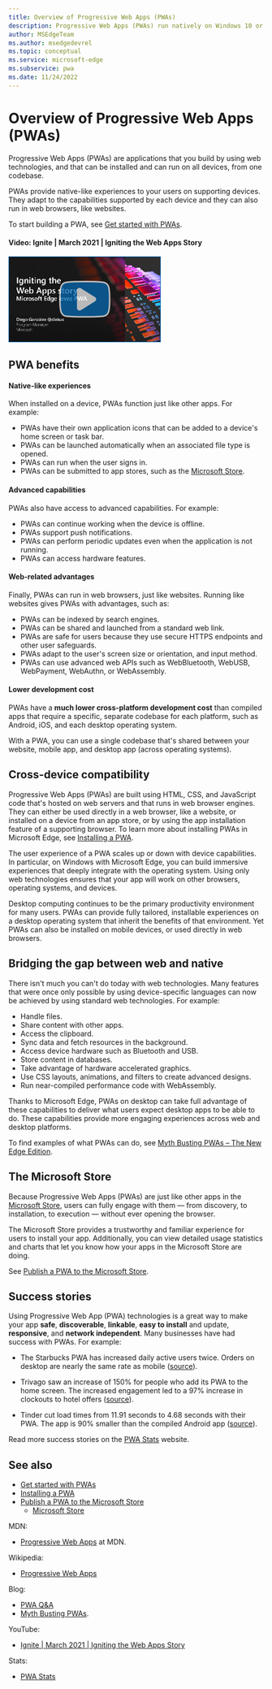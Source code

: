 ```yaml
---
title: Overview of Progressive Web Apps (PWAs)
description: Progressive Web Apps (PWAs) run natively on Windows 10 or later.  Here's everything you need to know about PWAs, as a web developer.
author: MSEdgeTeam
ms.author: msedgedevrel
ms.topic: conceptual
ms.service: microsoft-edge
ms.subservice: pwa
ms.date: 11/24/2022
---
```

# Overview of Progressive Web Apps (PWAs)

Progressive Web Apps (PWAs) are applications that you build by using web technologies, and that can be installed and can run on all devices, from one codebase.

PWAs provide native-like experiences to your users on supporting devices. They adapt to the capabilities supported by each device and they can also run in web browsers, like websites.

To start building a PWA, see [Get started with PWAs](./how-to/index.md).


<!-- ------------------------------ -->
#### Video: Ignite | March 2021 | Igniting the Web Apps Story

[![Thumbnail image for video "Igniting the Web Apps Story"](./index-images/igniting-web-apps-story.png)](https://www.youtube.com/watch?v=xUNC8MjW_iI)


<!-- ====================================================================== -->
## PWA benefits

#### Native-like experiences

When installed on a device, PWAs function just like other apps. For example:

*  PWAs have their own application icons that can be added to a device's home screen or task bar.
*  PWAs can be launched automatically when an associated file type is opened.
*  PWAs can run when the user signs in.
*  PWAs can be submitted to app stores, such as the [Microsoft Store](https://apps.microsoft.com).

#### Advanced capabilities

PWAs also have access to advanced capabilities. For example:

*  PWAs can continue working when the device is offline.
*  PWAs support push notifications.
*  PWAs can perform periodic updates even when the application is not running.
*  PWAs can access hardware features.

#### Web-related advantages

Finally, PWAs can run in web browsers, just like websites. Running like websites gives PWAs with advantages, such as:

*  PWAs can be indexed by search engines.
*  PWAs can be shared and launched from a standard web link.
*  PWAs are safe for users because they use secure HTTPS endpoints and other user safeguards.
*  PWAs adapt to the user's screen size or orientation, and input method.
*  PWAs can use advanced web APIs such as WebBluetooth, WebUSB, WebPayment, WebAuthn, or WebAssembly.

#### Lower development cost

PWAs have a **much lower cross-platform development cost** than compiled apps that require a specific, separate codebase for each platform, such as Android, iOS, and each desktop operating system.

With a PWA, you can use a single codebase that's shared between your website, mobile app, and desktop app (across operating systems).


<!-- ====================================================================== -->
## Cross-device compatibility

Progressive Web Apps (PWAs) are built using HTML, CSS, and JavaScript code that's hosted on web servers and that runs in web browser engines. They can either be used directly in a web browser, like a website, or installed on a device from an app store, or by using the app installation feature of a supporting browser. To learn more about installing PWAs in Microsoft Edge, see [Installing a PWA](./ux.md#installing-a-pwa).

The user experience of a PWA scales up or down with device capabilities. In particular, on Windows with Microsoft Edge, you can build immersive experiences that deeply integrate with the operating system. Using only web technologies ensures that your app will work on other browsers, operating systems, and devices.

Desktop computing continues to be the primary productivity environment for many users.  PWAs can provide fully tailored, installable experiences on a desktop operating system that inherit the benefits of that environment.  Yet PWAs can also be installed on mobile devices, or used directly in web browsers.


<!-- ====================================================================== -->
## Bridging the gap between web and native

There isn't much you can't do today with web technologies. Many features that were once only possible by using device-specific languages can now be achieved by using standard web technologies. For example:

*   Handle files.
*   Share content with other apps.
*   Access the clipboard.
*   Sync data and fetch resources in the background.
*   Access device hardware such as Bluetooth and USB.
*   Store content in databases.
*   Take advantage of hardware accelerated graphics.
*   Use CSS layouts, animations, and filters to create advanced designs.
*   Run near-compiled performance code with WebAssembly.

Thanks to Microsoft Edge, PWAs on desktop can take full advantage of these capabilities to deliver what users expect desktop apps to be able to do.  These capabilities provide more engaging experiences across web and desktop platforms.

To find examples of what PWAs can do, see [Myth Busting PWAs – The New Edge Edition](https://www.davrous.com/2019/10/18/myth-busting-pwas-the-new-edge-edition).


<!-- ====================================================================== -->
## The Microsoft Store

Because Progressive Web Apps (PWAs) are just like other apps in the [Microsoft Store](https://apps.microsoft.com), users can fully engage with them — from discovery, to installation, to execution — without ever opening the browser.

The Microsoft Store provides a trustworthy and familiar experience for users to install your app.  Additionally, you can view detailed usage statistics and charts that let you know how your apps in the Microsoft Store are doing.

See [Publish a PWA to the Microsoft Store](./how-to/microsoft-store.md).


<!-- ====================================================================== -->
## Success stories

Using Progressive Web App (PWA) technologies is a great way to make your app **safe**, **discoverable**, **linkable**, **easy to install** and update, **responsive**, and **network independent**.  Many businesses have had success with PWAs.  For example:

* The Starbucks PWA has increased daily active users twice.  Orders on desktop are nearly the same rate as mobile ([source](https://twitter.com/davidbrunelle/status/993960071406080000)).<!-- todo: 404-like -->

* Trivago saw an increase of 150% for people who add its PWA to the home screen.  The increased engagement led to a 97% increase in clockouts to hotel offers ([source](https://www.thinkwithgoogle.com/intl/en-gb/marketing-strategies/app-and-mobile/trivago-embrace-progressive-web-apps-as-the-future-of-mobile/)).

* Tinder cut load times from 11.91 seconds to 4.68 seconds with their PWA.  The app is 90% smaller than the compiled Android app ([source](https://medium.com/@addyosmani/a-tinder-progressive-web-app-performance-case-study-78919d98ece0)).

Read more success stories on the [PWA Stats](https://www.pwastats.com/) website.


<!-- ====================================================================== -->
## See also
<!-- all links in article (except stats sources) -->

* [Get started with PWAs](./how-to/index.md)
* [Installing a PWA](./ux.md#installing-a-pwa)
* [Publish a PWA to the Microsoft Store](./how-to/microsoft-store.md)
   * [Microsoft Store](https://apps.microsoft.com)

MDN:
* [Progressive Web Apps](https://developer.mozilla.org/docs/Web/Progressive_web_apps) at MDN.

Wikipedia:
* [Progressive Web Apps](https://wikipedia.org/wiki/Progressive_web_app)

Blog:
* [PWA Q&A](https://www.aaron-gustafson.com/notebook/pwa-qa)
* [Myth Busting PWAs](https://www.davrous.com/2019/10/18/myth-busting-pwas-the-new-edge-edition).

YouTube:
* [Ignite | March 2021 | Igniting the Web Apps Story](https://www.youtube.com/watch?v=xUNC8MjW_iI)

Stats:
* [PWA Stats](https://www.pwastats.com)

